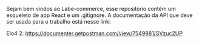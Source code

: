 

Sejam bem vindos ao Labe-commerce, esse repositório contém um esqueleto de app React e um .gitignore. A documentação da API que deve ser usada para o trabalho está nesse link:

Elo4 2: https://documenter.getpostman.com/view/7549981/SVzuc2UP
